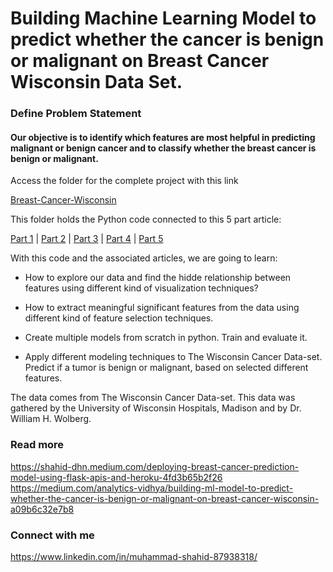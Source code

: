 # Building Machine Learning Model to predict whether the cancer is benign or malignant on Breast Cancer Wisconsin Data Set.
### Define Problem Statement
#### Our objective is to identify which features are most helpful in predicting malignant or benign cancer and to classify whether the breast cancer is benign or malignant.

Access the folder for the complete project with this link

[Breast-Cancer-Wisconsin](https://github.com/Muhd-Shahid/Breast-Cancer-Wisconsin/)


This folder holds the Python code connected to this 5 part article:

[Part 1](https://medium.com/analytics-vidhya/building-ml-model-to-predict-whether-the-cancer-is-benign-or-malignant-on-breast-cancer-wisconsin-a09b6c32e7b8) | [Part 2](https://medium.com/analytics-vidhya/building-ml-model-to-predict-whether-the-cancer-is-benign-or-malignant-on-breast-cancer-wisconsin-b8249b55fc62) | [Part 3](https://medium.com/@shahid_dhn/building-ml-model-to-predict-whether-the-cancer-is-benign-or-malignant-on-breast-cancer-wisconsin-d6cf8b47f49a) | [Part 4](https://shahid-dhn.medium.com/building-ml-model-to-predict-whether-the-cancer-is-benign-or-malignant-on-breast-cancer-wisconsin-8654994ca20a) | [Part 5](https://shahid-dhn.medium.com/deploying-breast-cancer-prediction-model-using-flask-apis-and-heroku-4fd3b65b2f26)

With this code and the associated articles, we are going to learn:

* How to explore our data and find the hidde relationship between features using different kind of visualization techniques?

* How to extract meaningful significant features from the data using different kind of feature selection techniques.

* Create multiple models from scratch in python. Train and evaluate it.

* Apply different modeling techniques to The Wisconsin Cancer Data-set. Predict if a tumor is benign or malignant, based on selected different features.

The data comes from The Wisconsin Cancer Data-set.
This data was gathered by the University of Wisconsin Hospitals, Madison and by Dr. William H. Wolberg.

### Read more
https://shahid-dhn.medium.com/deploying-breast-cancer-prediction-model-using-flask-apis-and-heroku-4fd3b65b2f26
https://medium.com/analytics-vidhya/building-ml-model-to-predict-whether-the-cancer-is-benign-or-malignant-on-breast-cancer-wisconsin-a09b6c32e7b8

### Connect with me
https://www.linkedin.com/in/muhammad-shahid-87938318/
